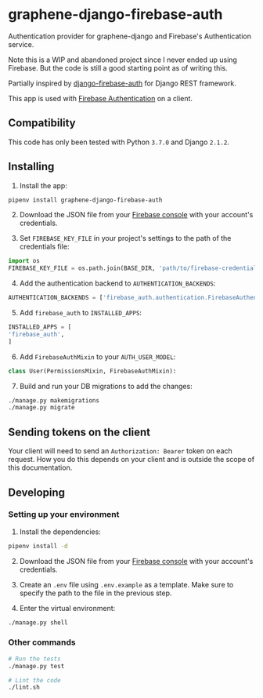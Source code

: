 # graphene-django-firebase-auth

Authentication provider for graphene-django and Firebase's Authentication service.

Note this is a WIP and abandoned project since I never ended up using Firebase. But the code is still a good starting
point as of writing this.

Partially inspired by
[django-firebase-auth](https://github.com/fcornelius/django-firebase-auth)
for Django REST framework.

This app is used with [Firebase Authentication](https://firebase.google.com/docs/auth/) on a client.

## Compatibility

This code has only been tested with Python `3.7.0` and Django `2.1.2`.

## Installing

1. Install the app:

```sh
pipenv install graphene-django-firebase-auth
```

2. Download the JSON file from your [Firebase console](https://console.firebase.google.com/) with your account's
   credentials.

3. Set `FIREBASE_KEY_FILE` in your project's settings to the path of the credentials file:

```python
import os
FIREBASE_KEY_FILE = os.path.join(BASE_DIR, 'path/to/firebase-credentials.json')
```

4. Add the authentication backend to `AUTHENTICATION_BACKENDS`:

```python
AUTHENTICATION_BACKENDS = ['firebase_auth.authentication.FirebaseAuthentication']
```

5. Add `firebase_auth` to `INSTALLED_APPS`:

```python
INSTALLED_APPS = [
'firebase_auth',
]
```

6. Add `FirebaseAuthMixin` to your `AUTH_USER_MODEL`:

```python
class User(PermissionsMixin, FirebaseAuthMixin):
```

7. Build and run your DB migrations to add the changes:

```sh
./manage.py makemigrations
./manage.py migrate
```



## Sending tokens on the client

Your client will need to send an `Authorization: Bearer` token on each request. How you do this depends on your client
and is outside the scope
of this documentation.

## Developing

### Setting up your environment

1. Install the dependencies:

```sh
pipenv install -d
```

2. Download the JSON file from your [Firebase console](https://console.firebase.google.com/) with your account's
   credentials.

3. Create an `.env` file using `.env.example` as a template. Make sure
   to specify the path to the file in the previous step.

4. Enter the virtual environment:

```sh
./manage.py shell
```

### Other commands

```sh
# Run the tests
./manage.py test
```

```sh
# Lint the code
./lint.sh
```
